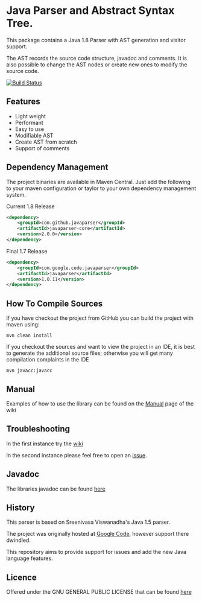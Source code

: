 # Java Parser and Abstract Syntax Tree.

This package contains a Java 1.8 Parser with AST generation and visitor support.

The AST records the source code structure, javadoc and comments. It is also possible to change the AST nodes or create new ones to modify the source code.

[![Build Status](https://drone.io/github.com/javaparser/javaparser/status.png)](https://drone.io/github.com/javaparser/javaparser/latest)

## Features

*   Light weight
*   Performant
*   Easy to use
*   Modifiable AST
*   Create AST from scratch
*   Support of comments

## Dependency Management

The project binaries are available in Maven Central.  Just add the following to your maven configuration or taylor to your own dependency management system.

Current 1.8 Release
```xml
<dependency>
    <groupId>com.github.javaparser</groupId>
    <artifactId>javaparser-core</artifactId>
    <version>2.0.0</version>
</dependency>
```

Final 1.7 Release
```xml
<dependency>
    <groupId>com.google.code.javaparser</groupId>
    <artifactId>javaparser</artifactId>
    <version>1.0.11</version>
</dependency>
```

## How To Compile Sources

If you have checkout the project from GitHub you can build the project with maven using:

```
mvn clean install
```

If you checkout the sources and want to view the project in an IDE, it is best to generate the additional source files; otherwise you will get many compilation complaints in the IDE

```
mvn javacc:javacc
```

## Manual

Examples of how to use the library can be found on the [Manual](https://github.com/javaparser/javaparser/wiki/Manual) page of the wiki

## Troubleshooting

In the first instance try the [wiki](https://github.com/javaparser/javaparser/wiki)

In the second instance please feel free to open an [issue](https://github.com/javaparser/javaparser/issues).

## Javadoc

The libraries javadoc can be found [here](http://javaparser.github.io/javaparser/javadoc-current/)

## History

This parser is based on Sreenivasa Viswanadha's Java 1.5 parser.

The project was originally hosted at [Google Code](http://code.google.com/p/javaparser/), however support there dwindled.

This repository aims to provide support for issues and add the new Java language features.

## Licence

Offered under the GNU GENERAL PUBLIC LICENSE that can be found [here](https://github.com/javaparser/javaparser/blob/master/COPYING)